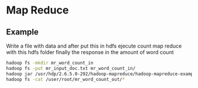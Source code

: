 # Map Reduce


## Example
Write a file with data and after put this in hdfs
ejecute count map reduce with this hdfs folder
finally the response in the amount of word count

```bash
hadoop fs -mkdir mr_word_count_in
hadoop fs -put mr_input_doc.txt mr_word_count_in/
hadoop jar /usr/hdp/2.6.5.0-292/hadoop-mapreduce/hadoop-mapreduce-examples-2.7.3.2.6.5.0-292.jar wordcount /user/root/mr_word_count_in /user/root/mr_word_count_out
hadoop fs -cat /user/root/mr_word_count_out/*
```
